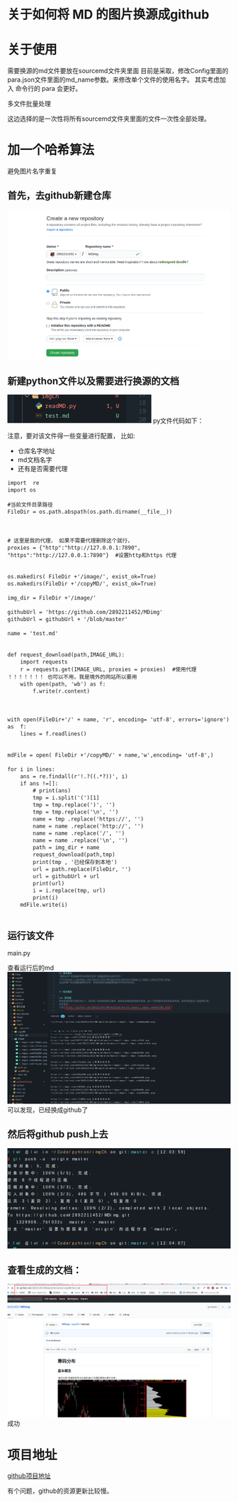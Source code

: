 # 关于如何将 MD 的图片换源成github



# 关于使用
需要换源的md文件要放在sourcemd文件夹里面
目前是采取，修改Config里面的para.json文件里面的md_name参数。来修改单个文件的使用名字。
其实考虑加入 命令行的 para 会更好。

多文件批量处理

这边选择的是一次性将所有sourcemd文件夹里面的文件一次性全部处理。



# 加一个哈希算法
避免图片名字重复


## 首先，去github新建仓库
![](https://raw.githubusercontent.com/2892211452/MDimg/master/image/i.imgur.comVXFAdJ6.png)
## 新建python文件以及需要进行换源的文档
![](https://raw.githubusercontent.com/2892211452/MDimg/master/image/i.imgur.combfKFukZ.png)
py文件代码如下：

注意，要对该文件得一些变量进行配置，
比如:
- 仓库名字地址
- md文档名字
- 还有是否需要代理


```
import  re
import os

#当前文件目录路径
FileDir = os.path.abspath(os.path.dirname(__file__))



# 这里是我的代理， 如果不需要代理删除这个就行， 
proxies = {"http":"http://127.0.0.1:7890", "https":"http://127.0.0.1:7890"}  #设置http和https 代理


os.makedirs( FileDir +'/image/', exist_ok=True)
os.makedirs(FileDir +'/copyMD/', exist_ok=True)

img_dir = FileDir +'/image/'

githubUrl = 'https://github.com/2892211452/MDimg' 
githubUrl = githubUrl + '/blob/master'

name = 'test.md'


def request_download(path,IMAGE_URL):
    import requests
    r = requests.get(IMAGE_URL, proxies = proxies)  #使用代理   ！！！！！！！ 也可以不用，我是境外的网站所以要用
    with open(path, 'wb') as f:
        f.write(r.content)



with open(FileDir+'/' + name, 'r', encoding= 'utf-8', errors='ignore') as  f:
    lines = f.readlines()


mdFile = open( FileDir +'/copyMD/' + name,'w',encoding= 'utf-8',)

for i in lines:
    ans = re.findall(r'!.?((.*?))', i)
    if ans !=[]:
        # print(ans)
        tmp = i.split('(')[1]
        tmp = tmp.replace(')', '')
        tmp = tmp.replace('\n', '')
        name = tmp .replace('https://', '')
        name = name .replace('http://', '')
        name = name .replace('/', '')
        name = name .replace('\n', '')
        path = img_dir + name
        request_download(path,tmp)
        print(tmp , '已经保存到本地')
        url = path.replace(FileDir, '')
        url = githubUrl + url
        print(url)
        i = i.replace(tmp, url)
        print(i)
    mdFile.write(i)


```


## 运行该文件

main.py

查看运行后的md
![](https://raw.githubusercontent.com/2892211452/MDimg/master/image/i.imgur.comIQZHsl3.png)
可以发现，已经换成github了

## 然后将github push上去

![](https://raw.githubusercontent.com/2892211452/MDimg/master/image/i.imgur.comD0PsiaM.png)

## 查看生成的文档：
![](https://raw.githubusercontent.com/2892211452/MDimg/master/image/i.imgur.comtZD4RXW.png)
成功


# 项目地址
[github项目地址](https://github.com/kengerlwl/MDimg)

有个问题，github的资源更新比较慢。




